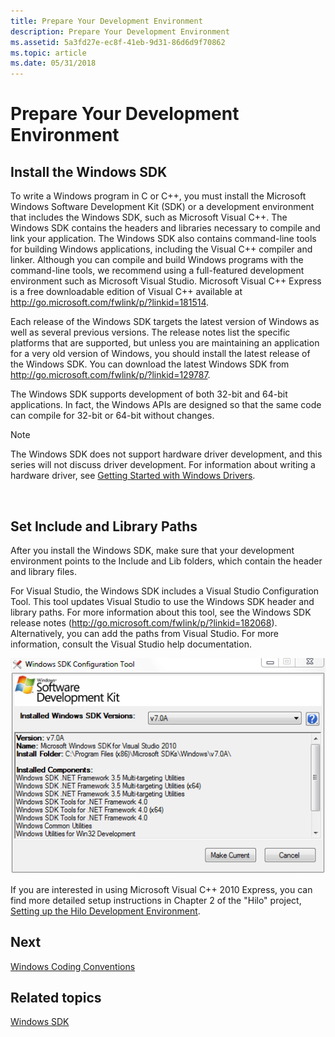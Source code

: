 ```yaml
---
title: Prepare Your Development Environment
description: Prepare Your Development Environment
ms.assetid: 5a3fd27e-ec8f-41eb-9d31-86d6d9f70862
ms.topic: article
ms.date: 05/31/2018
---
```


# Prepare Your Development Environment

## Install the Windows SDK

To write a Windows program in C or C++, you must install the Microsoft Windows Software Development Kit (SDK) or a development environment that includes the Windows SDK, such as Microsoft Visual C++. The Windows SDK contains the headers and libraries necessary to compile and link your application. The Windows SDK also contains command-line tools for building Windows applications, including the Visual C++ compiler and linker. Although you can compile and build Windows programs with the command-line tools, we recommend using a full-featured development environment such as Microsoft Visual Studio. Microsoft Visual C++ Express is a free downloadable edition of Visual C++ available at <http://go.microsoft.com/fwlink/p/?linkid=181514>.

Each release of the Windows SDK targets the latest version of Windows as well as several previous versions. The release notes list the specific platforms that are supported, but unless you are maintaining an application for a very old version of Windows, you should install the latest release of the Windows SDK. You can download the latest Windows SDK from <http://go.microsoft.com/fwlink/p/?linkid=129787>.

The Windows SDK supports development of both 32-bit and 64-bit applications. In fact, the Windows APIs are designed so that the same code can compile for 32-bit or 64-bit without changes.

> [!Note]  
> The Windows SDK does not support hardware driver development, and this series will not discuss driver development. For information about writing a hardware driver, see [Getting Started with Windows Drivers](http://go.microsoft.com/fwlink/p/?linkid=181442).

 

## Set Include and Library Paths

After you install the Windows SDK, make sure that your development environment points to the Include and Lib folders, which contain the header and library files.

For Visual Studio, the Windows SDK includes a Visual Studio Configuration Tool. This tool updates Visual Studio to use the Windows SDK header and library paths. For more information about this tool, see the Windows SDK release notes (<http://go.microsoft.com/fwlink/p/?linkid=182068>). Alternatively, you can add the paths from Visual Studio. For more information, consult the Visual Studio help documentation.

![a screen shot of the visual studio configuration tool](images/vsregtool.png)

If you are interested in using Microsoft Visual C++ 2010 Express, you can find more detailed setup instructions in Chapter 2 of the "Hilo" project, [Setting up the Hilo Development Environment]( http://go.microsoft.com/fwlink/p/?linkid=195538).

## Next

[Windows Coding Conventions](windows-coding-conventions.md)

## Related topics

<dl> <dt>

[Windows SDK](http://go.microsoft.com/fwlink/p/?linkid=129787)
</dt> </dl>

 

 




